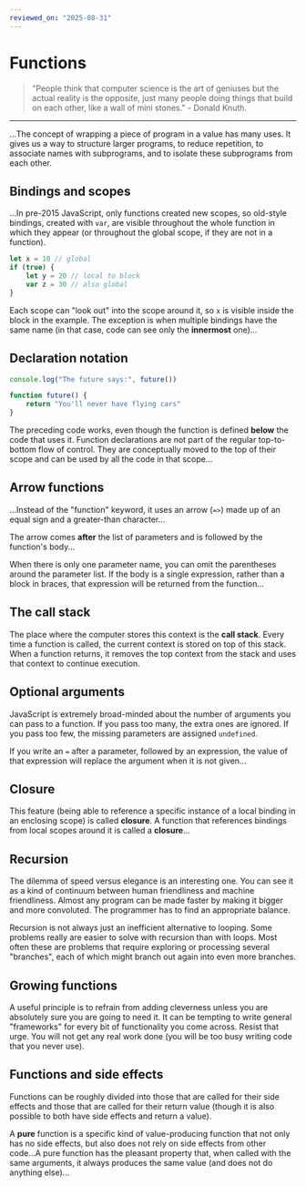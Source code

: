 ```yaml
---
reviewed_on: "2025-08-31"
---
```


# Functions

> "People think that computer science is the art of geniuses but the actual reality is the opposite, just many people doing things that build on each other, like a wall of mini stones." - Donald Knuth.

---

...The concept of wrapping a piece of program in a value has many uses. It gives us a way to structure larger programs, to reduce repetition, to associate names with subprograms, and to isolate these subprograms from each other.

## Bindings and scopes

...In pre-$2015$ JavaScript, only functions created new scopes, so old-style bindings, created with `var`, are visible throughout the whole function in which they appear (or throughout the global scope, if they are not in a function).

```javascript
let x = 10 // global
if (true) {
	let y = 20 // local to block
	var z = 30 // also global
}
```

Each scope can "look out" into the scope around it, so `x` is visible inside the block in the example. The exception is when multiple bindings have the same name (in that case, code can see only the **innermost** one)...

## Declaration notation

```javascript
console.log("The future says:", future())

function future() {
	return "You'll never have flying cars"
}
```

The preceding code works, even though the function is defined **below** the code that uses it. Function declarations are not part of the regular top-to-bottom flow of control. They are conceptually moved to the top of their scope and can be used by all the code in that scope...

## Arrow functions

...Instead of the "function" keyword, it uses an arrow (`=>`) made up of an equal sign and a greater-than character...

The arrow comes **after** the list of parameters and is followed by the function's body...

When there is only one parameter name, you can omit the parentheses around the parameter list. If the body is a single expression, rather than a block in braces, that expression will be returned from the function...

## The call stack

The place where the computer stores this context is the **call stack**. Every time a function is called, the current context is stored on top of this stack. When a function returns, it removes the top context from the stack and uses that context to continue execution.

## Optional arguments

JavaScript is extremely broad-minded about the number of arguments you can pass to a function. If you pass too many, the extra ones are ignored. If you pass too few, the missing parameters are assigned `undefined`.

If you write an `=` after a parameter, followed by an expression, the value of that expression will replace the argument when it is not given...

## Closure

This feature (being able to reference a specific instance of a local binding in an enclosing scope) is called **closure**. A function that references bindings from local scopes around it is called a **closure**...

## Recursion

The dilemma of speed versus elegance is an interesting one. You can see it as a kind of continuum between human friendliness and machine friendliness. Almost any program can be made faster by making it bigger and more convoluted. The programmer has to find an appropriate balance.

Recursion is not always just an inefficient alternative to looping. Some problems really are easier to solve with recursion than with loops. Most often these are problems that require exploring or processing several "branches", each of which might branch out again into even more branches.

## Growing functions

A useful principle is to refrain from adding cleverness unless you are absolutely sure you are going to need it. It can be tempting to write general "frameworks" for every bit of functionality you come across. Resist that urge. You will not get any real work done (you will be too busy writing code that you never use).

## Functions and side effects

Functions can be roughly divided into those that are called for their side effects and those that are called for their return value (though it is also possible to both have side effects and return a value).

A **pure** function is a specific kind of value-producing function that not only has no side effects, but also does not rely on side effects from other code...A pure function has the pleasant property that, when called with the same arguments, it always produces the same value (and does not do anything else)...
